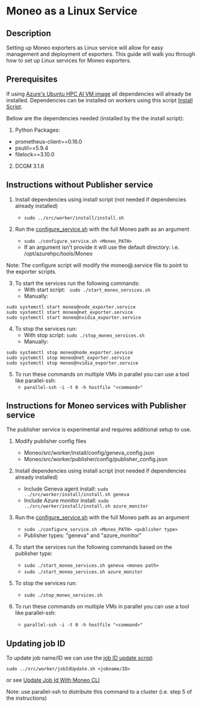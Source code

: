 Moneo as a Linux Service
=====
Description
-----
Setting up Moneo exporters as Linux service will allow for easy management and deployment of exporters.
This guide will walk you through how to set up Linux services for Moneo exporters.

Prerequisites
-----
If using [Azure's Ubuntu HPC AI VM image](https://azuremarketplace.microsoft.com/en-us/marketplace/apps/microsoft-dsvm.ubuntu-hpc?tab=overview) all dependencies will already be installed. Dependencies can be installed on workers using this script [Install Script](../src/worker/install/install.sh).

Bellow are the dependencies needed (installed by the the install script):
1. Python Packages:
  - prometheus-client==0.16.0
  - psutil==5.9.4
  - filelock==3.10.0
2. DCGM 3.1.6

Instructions without Publisher service
-----
1. Install dependencies using install script (not needed if dependencies already installed)
   - ```sudo ../src/worker/install/install.sh```

2. Run the [configure_service.sh](./configure_service.sh) with the full Moneo path as an argument
   - ```sudo ./configure_service.sh <Moneo_PATH>```
   - If an argument isn't provide it will use the default directory: i.e. /opt/azurehpc/tools/Moneo

Note: The configure script will modify the moneo@.service file to point to the exporter scripts.

3. To start the services run the following commands:
   - With start script:
  ``` sudo ./start_moneo_services.sh```
   - Manually:
  ```
  sudo systemctl start moneo@node_exporter.service
  sudo systemctl start moneo@net_exporter.service
  sudo systemctl start moneo@nvidia_exporter.service
  ```
4. To stop the services run:
   - With stop script:
  ``` sudo ./stop_moneo_services.sh ```
   - Manually:
  ```
  sudo systemctl stop moneo@node_exporter.service
  sudo systemctl stop moneo@net_exporter.service
  sudo systemctl stop moneo@nvidia_exporter.service
  ```
5. To run these commands on multiple VMs in parallel you can use a tool like parallel-ssh:
   - ```parallel-ssh -i -t 0 -h hostfile "<command>"```

Instructions for Moneo services with Publisher service
-----
The publisher service is experimental and requires additional setup to use.
1. Modify publisher config files
   - Moneo/src/worker/install/config/geneva_config.json
   - Moneo/src/worker/publisher/config/publisher_config.json

2. Install dependencies using install script (not needed if dependencies already installed)
   - Include Geneva agent install: ```sudo ../src/worker/install/install.sh geneva```
   - Include Azure monitor install: ```sudo ../src/worker/install/install.sh azure_monitor```

3. Run the [configure_service.sh](./configure_service.sh) with the full Moneo path as an argument
   - ```sudo ./configure_service.sh <Moneo_PATH> <publisher type>```
   - Publisher types: "geneva" and "azure_monitor"

4. To start the services run the following commands based on the publisher type:
   - ```sudo ./start_moneo_services.sh geneva <moneo path>```
   - ```sudo ./start_moneo_services.sh azure_monitor```
5. To stop the services run:
   - ```sudo ./stop_moneo_services.sh ```
6. To run these commands on multiple VMs in parallel you can use a tool like parallel-ssh:
   - ```parallel-ssh -i -t 0 -h hostfile "<command>"```


Updating job ID
-----
To update job name/ID we can use the [job ID update script](../src/worker/jobIdUpdate.sh):

```sudo ../src/worker/jobIdUpdate.sh <jobname/ID>```

or see [Update Job Id With Moneo CLI](../docs/JobFiltering.md)

Note: use parallel-ssh to distribute this command to a cluster (i.e. step 5 of the instructions)


